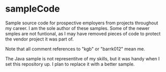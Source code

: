 # sampleCode
Sample source code for prospective employers from projects throughout my career.
I am the sole author of these samples. Some of the newer smples are not funtional,
as I may have removed pieces of code to protect the vendor project it was part of.

Note that all comment references to "kgb" or "barrk012" mean me.

The Java sample is not representitve of my skills, but it was handy when I set
this repository up. I plan to replace it with a better sample.
